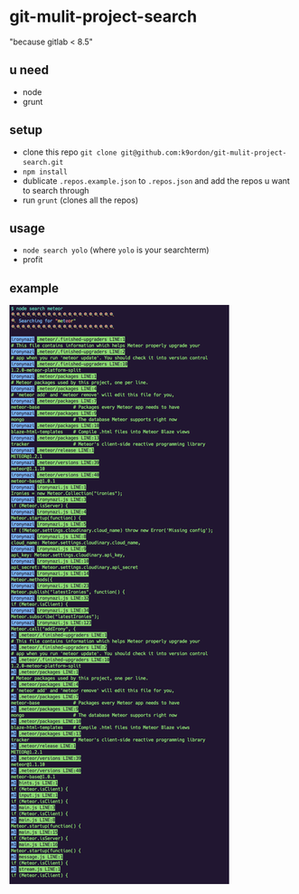 # git-mulit-project-search
"because gitlab < 8.5"

## u need
- node
- grunt

## setup
- clone this repo ```git clone git@github.com:k9ordon/git-mulit-project-search.git```
- ```npm install```
- dublicate ```.repos.example.json``` to ```.repos.json``` and add the repos u want to search through
- run ```grunt``` (clones all the repos)

## usage
- ```node search yolo``` (where ```yolo``` is your searchterm)
- profit

## example

![example search for meteor](screenshot.png)
